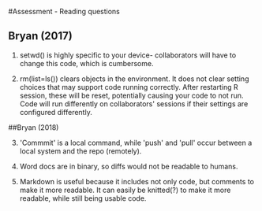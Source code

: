 #Assessment - Reading questions
## Bryan (2017)

1. setwd() is highly specific to your device- collaborators will have to change this code, which is cumbersome.

2. rm(list=ls()) clears objects in the environment. It does not clear setting choices that may support code running correctly. After restarting R session, these will be reset, potentially causing your code to not run. Code will run differently on collaborators' sessions if their settings are configured differently.

##Bryan (2018)

3. 'Commmit' is a local command, while 'push' and 'pull' occur between a local system and the repo (remotely).

4. Word docs are in binary, so diffs would not be readable to humans.

5. Markdown is useful because it includes not only code, but comments to make it more readable. It can easily be knitted(?) to make it more readable, while still being usable code. 